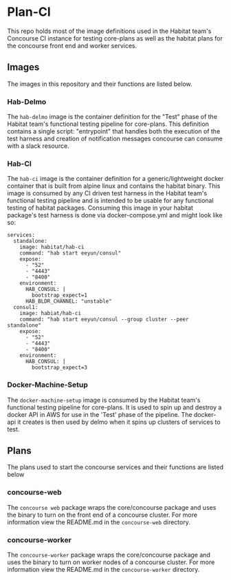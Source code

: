 # Plan-CI
This repo holds most of the image definitions used in the Habitat team's Concourse CI instance for testing core-plans as well as the habitat plans for the concourse front end and worker services.


## Images
The images in this repository and their functions are listed below.

### Hab-Delmo
The `hab-delmo` image is the container definition for the "Test" phase of the Habitat team's functional testing pipeline for core-plans. This definition contains a single script: "entrypoint" that handles both the execution of the test harness and creation of notification messages concourse can consume with a slack resource.

### Hab-CI
The `hab-ci` image is the container definition for a generic/lightweight docker container that is built from alpine linux and contains the habitat binary. This image is consumed by any CI driven test harness in the Habitat team's functional testing pipeline and is intended to be usable for any functional testing of habitat packages. Consuming this image in your habitat package's test harness is done via docker-compose.yml and might look like so:

```
services:
  standalone:
    image: habitat/hab-ci
    command: "hab start eeyun/consul"
    expose:
      - "52"
      - "4443"
      - "8400"
    environment:
      HAB_CONSUL: |
        bootstrap_expect=1
      HAB_BLDR_CHANNEL: "unstable"
  consul1:
    image: habiat/hab-ci
    command: "hab start eeyun/consul --group cluster --peer standalone"
    expose:
      - "52"
      - "4443"
      - "8400"
    environment:
      HAB_CONSUL: |
        bootstrap_expect=3
```
### Docker-Machine-Setup
The `docker-machine-setup` image is consumed by the Habitat team's functional testing pipeline for core-plans. It is used to spin up and destroy a docker API in AWS for use in the 'Test' phase of the pipeline. The docker-api it creates is then used by delmo when it spins up clusters of services to test.


## Plans
The plans used to start the concourse services and their functions are listed below

### concourse-web
The `concourse web` package wraps the core/concourse package and uses the binary to turn on the front end of a concourse cluster. For more information view the README.md in the `concourse-web` directory.

### concourse-worker
The `concourse-worker` package wraps the core/concourse package and uses the binary to turn on worker nodes of a concourse cluster. For more information view the README.md in the `concourse-worker` directory.
